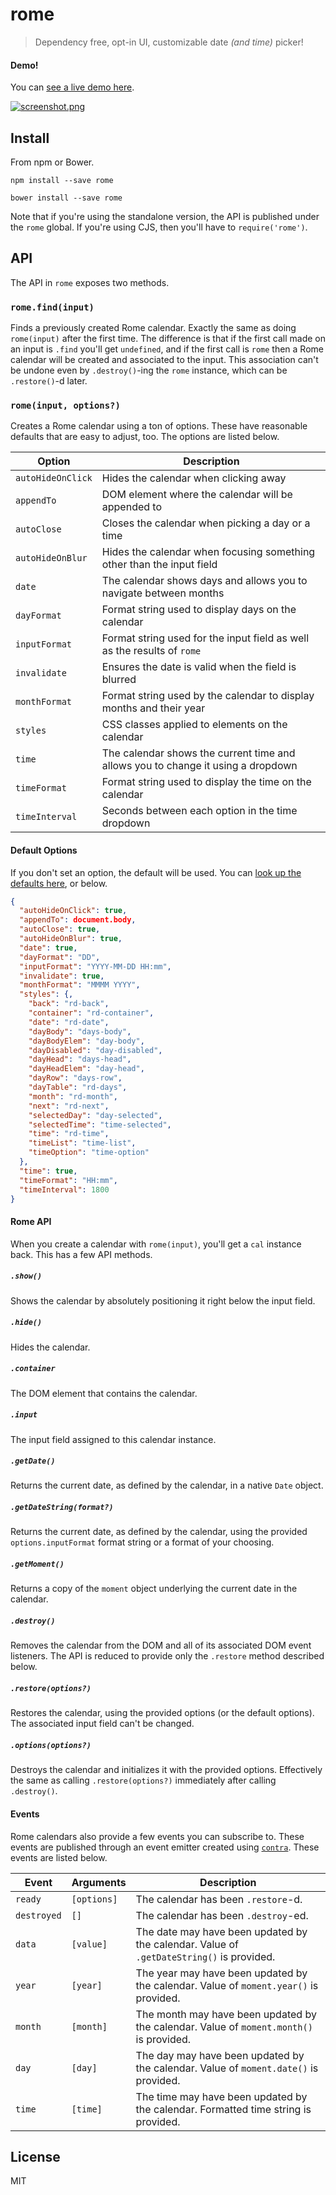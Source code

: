 # rome

> Dependency free, opt-in UI, customizable date _(and time)_ picker!

#### Demo!

You can [see a live demo here][3].

[![screenshot.png][4]][3]

## Install

From npm or Bower.

```shell
npm install --save rome
```

```shell
bower install --save rome
```

Note that if you're using the standalone version, the API is published under the `rome` global. If you're using CJS, then you'll have to `require('rome')`.

## API

The API in `rome` exposes two methods.

### `rome.find(input)`

Finds a previously created Rome calendar. Exactly the same as doing `rome(input)` after the first time. The difference is that if the first call made on an input is `.find` you'll get `undefined`, and if the first call is `rome` then a Rome calendar will be created and associated to the input. This association can't be undone even by `.destroy()`-ing the `rome` instance, which can be `.restore()`-d later.

### `rome(input, options?)`

Creates a Rome calendar using a ton of options. These have reasonable defaults that are easy to adjust, too. The options are listed below.

Option            | Description
------------------|--------------------------------------------------------------------------------------------------
`autoHideOnClick` | Hides the calendar when clicking away
`appendTo`        | DOM element where the calendar will be appended to
`autoClose`       | Closes the calendar when picking a day or a time
`autoHideOnBlur`  | Hides the calendar when focusing something other than the input field
`date`            | The calendar shows days and allows you to navigate between months
`dayFormat`       | Format string used to display days on the calendar
`inputFormat`     | Format string used for the input field as well as the results of `rome`
`invalidate`      | Ensures the date is valid when the field is blurred
`monthFormat`     | Format string used by the calendar to display months and their year
`styles`          | CSS classes applied to elements on the calendar
`time`            | The calendar shows the current time and allows you to change it using a dropdown
`timeFormat`      | Format string used to display the time on the calendar
`timeInterval`    | Seconds between each option in the time dropdown

#### Default Options

If you don't set an option, the default will be used. You can [look up the defaults here][1], or below.

```json
{
  "autoHideOnClick": true,
  "appendTo": document.body,
  "autoClose": true,
  "autoHideOnBlur": true,
  "date": true,
  "dayFormat": "DD",
  "inputFormat": "YYYY-MM-DD HH:mm",
  "invalidate": true,
  "monthFormat": "MMMM YYYY",
  "styles": {,
    "back": "rd-back",
    "container": "rd-container",
    "date": "rd-date",
    "dayBody": "days-body",
    "dayBodyElem": "day-body",
    "dayDisabled": "day-disabled",
    "dayHead": "days-head",
    "dayHeadElem": "day-head",
    "dayRow": "days-row",
    "dayTable": "rd-days",
    "month": "rd-month",
    "next": "rd-next",
    "selectedDay": "day-selected",
    "selectedTime": "time-selected",
    "time": "rd-time",
    "timeList": "time-list",
    "timeOption": "time-option"
  },
  "time": true,
  "timeFormat": "HH:mm",
  "timeInterval": 1800
}
```

#### Rome API

When you create a calendar with `rome(input)`, you'll get a `cal` instance back. This has a few API methods.

##### `.show()`

Shows the calendar by absolutely positioning it right below the input field.

##### `.hide()`

Hides the calendar.

##### `.container`

The DOM element that contains the calendar.

##### `.input`

The input field assigned to this calendar instance.

##### `.getDate()`

Returns the current date, as defined by the calendar, in a native `Date` object.

##### `.getDateString(format?)`

Returns the current date, as defined by the calendar, using the provided `options.inputFormat` format string or a format of your choosing.

##### `.getMoment()`

Returns a copy of the `moment` object underlying the current date in the calendar.

##### `.destroy()`

Removes the calendar from the DOM and all of its associated DOM event listeners. The API is reduced to provide only the `.restore` method described below.

##### `.restore(options?)`

Restores the calendar, using the provided options (or the default options). The associated input field can't be changed.

##### `.options(options?)`

Destroys the calendar and initializes it with the provided options. Effectively the same as calling `.restore(options?)` immediately after calling `.destroy()`.

#### Events

Rome calendars also provide a few events you can subscribe to. These events are published through an event emitter created using [`contra`][2]. These events are listed below.

Event       | Arguments   | Description
------------|-------------|------------
`ready`     | `[options]` | The calendar has been `.restore`-d.
`destroyed` | `[]`        | The calendar has been `.destroy`-ed.
`data`      | `[value]`   | The date may have been updated by the calendar. Value of `.getDateString()` is provided.
`year`      | `[year]`    | The year may have been updated by the calendar. Value of `moment.year()` is provided.
`month`     | `[month]`   | The month may have been updated by the calendar. Value of `moment.month()` is provided.
`day`       | `[day]`     | The day may have been updated by the calendar. Value of `moment.date()` is provided.
`time`      | `[time]`    | The time may have been updated by the calendar. Formatted time string is provided.

## License

MIT

[1]: https://github.com/bevacqua/rome/blob/master/src/defaults.js
[2]: https://github.com/bevacqua/contra
[3]: https://bevacqua.github.io/rome
[4]: https://cloud.githubusercontent.com/assets/934293/3627112/a635c562-0e85-11e4-8b57-2ec2d8be9af2.png
